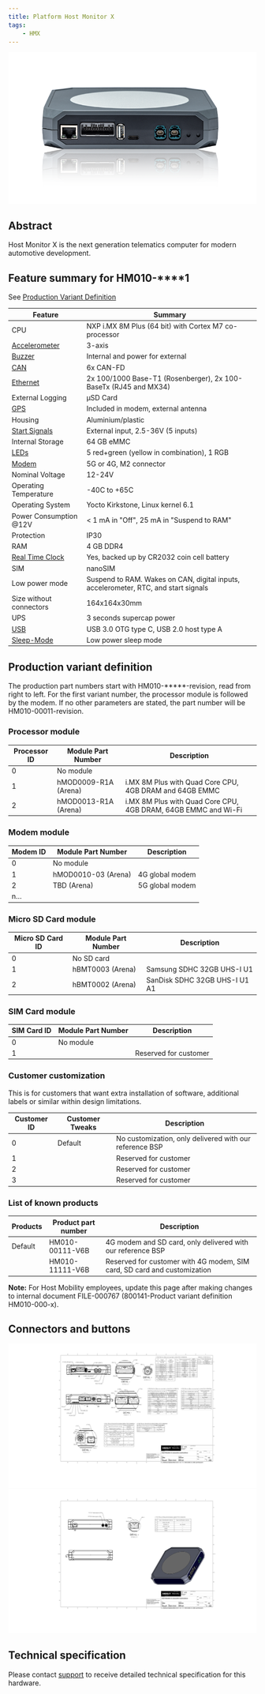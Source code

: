 ```yaml
---
title: Platform Host Monitor X
tags:
    - HMX
---
```

![](hmx-box.png)
## Abstract

Host Monitor X is the next generation telematics computer for modern automotive development.

## Feature summary for HM010-\*\*\*\*1

See [Production Variant Definition](#production-variant-definition)

| Feature | Summary
| --- | ---
| CPU | NXP i.MX 8M Plus (64 bit) with Cortex M7 co-processor
| [Accelerometer](../interfaces/accelerometer.md) | 3-axis
| [Buzzer](../interfaces/digital_io.md) | Internal and power for external
| [CAN](../interfaces/can.md) | 6x CAN-FD
| [Ethernet](../interfaces/ethernet.md) |  2x 100/1000 Base-T1 (Rosenberger), 2x 100-BaseTx (RJ45 and MX34)
| External Logging | µSD Card
| [GPS](../interfaces/hmx/modem.md) | Included in modem, external antenna
| Housing | Aluminium/plastic
| [Start Signals](../interfaces/start_signal.md) | External input, 2.5-36V (5 inputs)
| Internal Storage | 64 GB eMMC
| [LEDs](../interfaces/leds.md) | 5 red+green (yellow in combination), 1 RGB
| [Modem](../interfaces/modem/modem.md) | 5G or 4G, M2 connector
| Nominal Voltage | 12-24V
| Operating Temperature | -40C to +65C
| Operating System | Yocto Kirkstone, Linux kernel 6.1
| Power Consumption @12V | < 1 mA in "Off", 25 mA  in "Suspend to RAM"
| Protection | IP30
| RAM | 4 GB DDR4
| [Real Time Clock](../interfaces/rtc.md) | Yes, backed up by CR2032 coin cell battery
| SIM | nanoSIM
| Low power mode | Suspend to RAM. Wakes on CAN, digital inputs, accelerometer, RTC, and start signals
| Size without connectors | 164x164x30mm
| UPS | 3 seconds supercap power
| [USB](../interfaces/hmx/usb.md) | USB 3.0 OTG type C, USB 2.0 host type A
| [Sleep-Mode](../system/power_management.md) | Low power sleep mode |


## Production variant definition

The production part numbers start with HM010-\*\*\*\*\*-revision, read from right to left. For the first variant number, the processor module is followed by the modem. If no other parameters are stated, the part number will be HM010-00011-revision.

### Processor module

| Processor ID | Module Part Number                 | Description                                         |
|--------------|------------------------------------|-----------------------------------------------------|
| 0            | No module                          |                                                     |
| 1            | hMOD0009-R1A (Arena)               | i.MX 8M Plus with Quad Core CPU, 4GB DRAM and 64GB EMMC |
| 2            | hMOD0013-R1A (Arena)               | i.MX 8M Plus with Quad Core CPU, 4GB DRAM, 64GB EMMC and Wi-Fi |

### Modem module

| Modem ID | Module Part Number     | Description             |
|----------|------------------------|-------------------------|
| 0        | No module              |                         |
| 1        | hMOD0010-03 (Arena)    | 4G global modem         |
| 2        | TBD (Arena)            | 5G global modem         |
| n…       |                        |                         |

### Micro SD Card module

| Micro SD Card ID | Module Part Number  | Description                             |
|------------------|---------------------|-----------------------------------------|
| 0                | No SD card          |                                         |
| 1                | hBMT0003 (Arena)    | Samsung SDHC 32GB UHS-I U1              |
| 2                | hBMT0002 (Arena)    | SanDisk SDHC 32GB UHS-I U1 A1           |

### SIM Card module

| SIM Card ID | Module Part Number | Description             |
|-------------|---------------------|-------------------------|
| 0           | No module           |                         |
| 1           | <Reserved>          | Reserved for customer   |

### Customer customization

This is for customers that want extra installation of software, additional labels or similar within design limitations.

| Customer ID | Customer Tweaks | Description                                             |
|-------------|-----------------|---------------------------------------------------------|
| 0           | Default         | No customization, only delivered with our reference BSP |
| 1           | <Reserved>      | Reserved for customer                                   |
| 2           | <Reserved>      | Reserved for customer                                   |
| 3           | <Reserved>      | Reserved for customer                                   |

### List of known products

| Products | Product part number | Description                                            |
|-------------|-----------------|--------------------------------------------------------|
| Default |   HM010-00111-V6B           | 4G modem and SD card, only delivered with our reference BSP |
| <Reserved>           | HM010-11111-V6B      | Reserved for customer with 4G modem, SIM card, SD card and customization |

**Note:** For Host Mobility employees, update this page after making changes to internal document FILE-000767 (800141-Product variant definition HM010-000-x).




## Connectors and buttons

[![Connectors and buttons](../assets/800125_HMX%20connectors%20and%20buttons%20(page%201).PNG)](../assets/800125_HMX%20connectors%20and%20buttons.PDF)
[![Connectors and buttons 2](../assets/800125_HMX%20connectors%20and%20buttons%20(page%202).PNG)](../assets/800125_HMX%20connectors%20and%20buttons.PDF)

## Technical specification

Please contact [support](../support.md) to receive detailed technical specification for this hardware.
